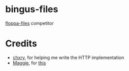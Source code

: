 # bingus-files

[floppa-files](https://github.com/gosher-studios/floppa-files) competitor

# Credits

- [chxry](https://github.com/chxry), for helping me write the HTTP implementation
- [Maggie](https://github.com/maggster165), for [this](https://files.afy.duckdns.org/1whbyir.Screenshot_20231022_225759.png)
